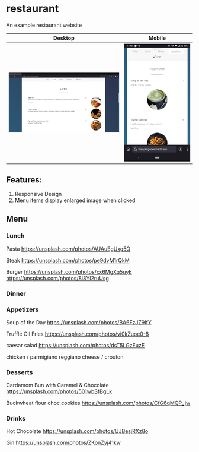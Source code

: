 # restaurant
An example restaurant website

| Desktop | Mobile |
|---|---|
| <img src="Menu.png"> | <img src="MenuPhone.png"> |

## Features:
1. Responsive Design
2. Menu items display enlarged image when clicked

## Menu

### Lunch
Pasta
https://unsplash.com/photos/AUAuEgUxg5Q

Steak
https://unsplash.com/photos/pe9dvM1rQkM

Burger
https://unsplash.com/photos/xx6MgXq5uyE
https://unsplash.com/photos/8l8Yl2ruUsg

### Dinner

### Appetizers
Soup of the Day
https://unsplash.com/photos/BA6FzJZ9IfY

Truffle Oil Fries
https://unsplash.com/photos/vi0kZuoe0-8

caesar salad
https://unsplash.com/photos/dsT5LGzEuzE

chicken / parmigiano reggiano cheese / crouton

### Desserts
Cardamom Bun with Caramel & Chocolate
https://unsplash.com/photos/501wbSfBgLk

Buckwheat flour choc cookies
https://unsplash.com/photos/CfG6qMQP_jw

### Drinks

Hot Chocolate
https://unsplash.com/photos/UJBesjRXz8o

Gin
https://unsplash.com/photos/ZKonZyj41kw